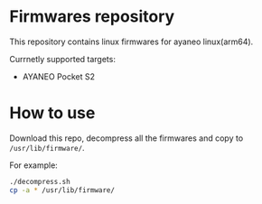# Firmwares repository

This repository contains linux firmwares for ayaneo linux(arm64).  

Currnetly supported targets:
- AYANEO Pocket S2

# How to use
Download this repo, decompress all the firmwares and copy to `/usr/lib/firmware/`.  

For example:
```bash
./decompress.sh
cp -a * /usr/lib/firmware/ 

```
